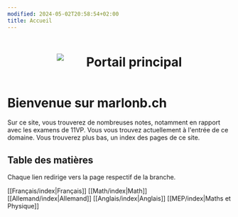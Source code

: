 ```yaml
---
modified: 2024-05-02T20:58:54+02:00
title: Accueil
---
```

<div style="display: flex; gap: 10%; align-items: center; justify-content: center;">
	<img src="https://marlonb.ch/static/gate.png">
	<h1>Portail principal</h1>
</div>

# Bienvenue sur marlonb.ch
Sur ce site, vous trouverez de nombreuses notes, notamment en rapport avec les examens de 11VP. Vous vous trouvez actuellement à l'entrée de ce domaine. Vous trouverez plus bas, un index des pages de ce site.

## Table des matières
Chaque lien redirige vers la page respectif de la branche.

[[Français/index|Français]]
[[Math/index|Math]]
[[Allemand/index|Allemand]]
[[Anglais/index|Anglais]]
[[MEP/index|Maths et Physique]]